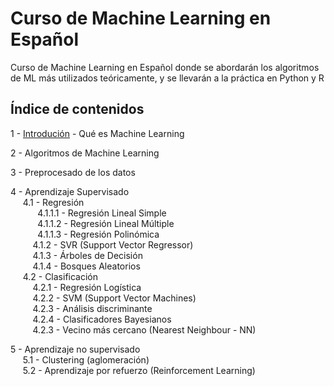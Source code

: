 # Curso de Machine Learning en Español

Curso de Machine Learning en Español donde se abordarán los algoritmos de ML más utilizados teóricamente, y se llevarán a la práctica en Python y R

Índice de contenidos
---

1 - [Introdución](https://github.com/PabloRR100/Curso-Machine-Learning-Esp-/blob/master/1%20-%20Introducción.ipynb) - Qué es Machine Learning  

2 - Algoritmos de Machine Learning  

3 - Preprocesado de los datos  

4 - Aprendizaje Supervisado  
&nbsp;&nbsp;&nbsp;&nbsp;  4.1 - Regresión  
&nbsp;&nbsp;&nbsp;&nbsp;&nbsp;&nbsp;&nbsp;&nbsp;&nbsp;&nbsp;  4.1.1.1 - Regresión Lineal Simple  
&nbsp;&nbsp;&nbsp;&nbsp;&nbsp;&nbsp;&nbsp;&nbsp;&nbsp;&nbsp;  4.1.1.2 - Regresión Lineal Múltiple  
&nbsp;&nbsp;&nbsp;&nbsp;&nbsp;&nbsp;&nbsp;&nbsp;&nbsp;&nbsp;  4.1.1.3 - Regresión Polinómica  
&nbsp;&nbsp;&nbsp;&nbsp;&nbsp;&nbsp;&nbsp;&nbsp;  4.1.2 - SVR (Support Vector Regressor)  
&nbsp;&nbsp;&nbsp;&nbsp;&nbsp;&nbsp;&nbsp;&nbsp;  4.1.3 - Árboles de Decisión  
&nbsp;&nbsp;&nbsp;&nbsp;&nbsp;&nbsp;&nbsp;&nbsp;  4.1.4 - Bosques Aleatorios  
&nbsp;&nbsp;&nbsp;&nbsp;  4.2 - Clasificación  
&nbsp;&nbsp;&nbsp;&nbsp;&nbsp;&nbsp;&nbsp;&nbsp;  4.2.1 - Regresión Logística  
&nbsp;&nbsp;&nbsp;&nbsp;&nbsp;&nbsp;&nbsp;&nbsp;  4.2.2 - SVM (Support Vector Machines)  
&nbsp;&nbsp;&nbsp;&nbsp;&nbsp;&nbsp;&nbsp;&nbsp;  4.2.3 - Análisis discriminante  
&nbsp;&nbsp;&nbsp;&nbsp;&nbsp;&nbsp;&nbsp;&nbsp;  4.2.4 - Clasificadores Bayesianos  
&nbsp;&nbsp;&nbsp;&nbsp;&nbsp;&nbsp;&nbsp;&nbsp;  4.2.3 - Vecino más cercano (Nearest Neighbour - NN)  

5 - Aprendizaje no supervisado  
&nbsp;&nbsp;&nbsp;&nbsp;  5.1 - Clustering (aglomeración)  
&nbsp;&nbsp;&nbsp;&nbsp;  5.2 - Aprendizaje por refuerzo (Reinforcement Learning)  
  
